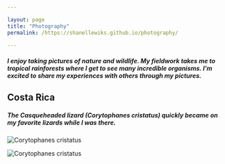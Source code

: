 ```yaml
---

layout: page
title: "Photography"
permalink: /https://shanellewiks.github.io/photography/

---
```


##### I enjoy taking pictures of nature and wildlife. My fieldwork takes me to tropical rainforests where I get to see many incredible organisms. I'm excited to share my experiences with others through my pictures.

## Costa Rica 

##### The Casqueheaded lizard (*Corytophanes cristatus*) quickly became on my favorite lizards while I was there. 

![Corytophanes cristatus](/assets/Cor1.jpg)

![Corytophanes cristatus](/assets/Cor2.jpg)

